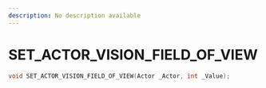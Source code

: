 ```yaml
---
description: No description available 
---
```


# SET_ACTOR_VISION_FIELD_OF_VIEW

```cpp
void SET_ACTOR_VISION_FIELD_OF_VIEW(Actor _Actor, int _Value);
```